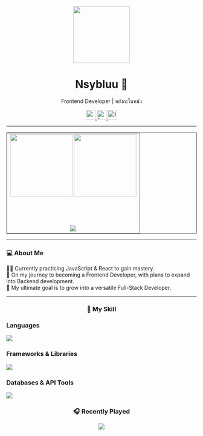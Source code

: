 <div align="center">
  <img height="150" src="[[https://media.giphy.com/media/M9gbBd9nbDrOTu1Mqx/giphy.gif](https://tenor.com/jlcFUFMn6X.gif)](https://media1.tenor.com/m/Ablnl9_nbjEAAAAd/karina-karina-stop.gif)"  />
</div>

<h1 align="center">Nsybluu 🚀</h1>
<p align="center">Frontend Developer | หยังกะในหนัง</p>

<div align="center">
  <a href="https://www.youtube.com/@Nsybluu" target="_blank">
    <img src="https://img.shields.io/static/v1?message=Youtube&logo=youtube&label=&color=FF0000&logoColor=white&labelColor=&style=for-the-badge" height="25" alt="youtube logo"  />
  </a>
  <a href="https://www.facebook.com/nisssyy0" target="_blank">
    <img src="https://img.shields.io/static/v1?message=Facebook&logo=facebook&label=&color=1877F2&logoColor=white&labelColor=&style=for-the-badge" height="25" alt="facebook logo"  />
  </a>
  <a href="https://www.instagram.com/moss.nsyy" target="_blank">
    <img src="https://img.shields.io/static/v1?message=Instagram&logo=instagram&label=&color=E4405F&logoColor=white&labelColor=&style=for-the-badge" height="25" alt="instagram logo"  />
  </a>
</div>

<hr/>

<table align="center" border="1">
<tr>
<td>

<div align="center">

  <!-- GitHub Stats + Languages -->
  <img height="165" src="https://github-readme-stats.vercel.app/api?username=Nsybluu&show_icons=true&rank_icon=github&theme=algolia" />
  <img height="165" src="https://github-readme-stats.vercel.app/api/top-langs/?username=Nsybluu&layout=compact&theme=algolia" />

  <br><br>

  <!-- Trophies with border + gap -->
  <img src="https://github-profile-trophy.vercel.app/?username=Nsybluu&theme=algolia&no-frame=false&margin-w=15&margin-h=15&row=1&column=6" />

</div>

</td>
</tr>
</table>

<hr/>

<h3 align="left">💻 About Me</h3>

<p align="left">
👨‍💻 Currently practicing JavaScript & React to gain mastery. <br>
🌱 On my journey to becoming a Frontend Developer, with plans to expand into Backend development. <br>
🎯 My ultimate goal is to grow into a versatile Full-Stack Developer. <br>
</p>

<hr/>

<h3 align="center"> 🦾 My Skill</h3>

<h3 align="left">Languages</h3>

<p align="left">
  <a href="https://skillicons.dev">
    <img src="https://skillicons.dev/icons?i=html,css,js,ts,py,java" />
  </a>
</p>

<h3 align="left">Frameworks & Libraries</h3>

<p align="left">
  <a href="https://skillicons.dev">
    <img src="https://skillicons.dev/icons?i=react,tailwind,nodejs,discordjs,selenium" />
  </a>
</p>



<h3 align="left">Databases & API Tools</h3>

<p align="left">
  <a href="https://skillicons.dev">
    <img src="https://skillicons.dev/icons?i=sqlite,postgres,mysql,postman" />
  </a>
</p>



<h3 align="center">🎧 Recently Played</h3>

<div align="center">
  <a href="https://spotify-github-profile.kittinanx.com/api/view?uid=31jdltkjnbhtr7jmkgyprwlctxgq&redirect=true">
    <img src="https://spotify-github-profile.kittinanx.com/api/view?uid=31jdltkjnbhtr7jmkgyprwlctxgq&cover_image=true&theme=novatorem&show_offline=false&background_color=121212&interchange=true&bar_color=53b14f&bar_color_cover=true" />
  </a>
</div>
